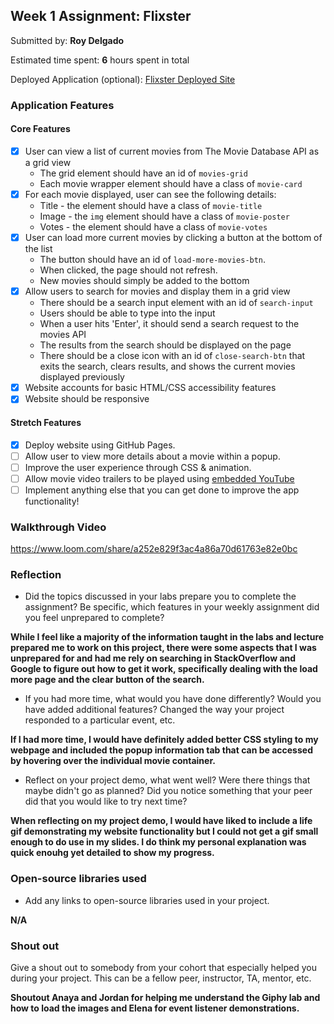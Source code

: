 ## Week 1 Assignment: Flixster

Submitted by: **Roy Delgado**

Estimated time spent: **6** hours spent in total

Deployed Application (optional): [Flixster Deployed Site](https://roydel36.github.io/Flixer/)

### Application Features

#### Core Features

- [X] User can view a list of current movies from The Movie Database API as a grid view
  - The grid element should have an id of `movies-grid`
  - Each movie wrapper element should have a class of `movie-card`
- [X] For each movie displayed, user can see the following details:
  - Title - the element should have a class of `movie-title`
  - Image - the `img` element should have a class of `movie-poster`
  - Votes - the element should have a class of `movie-votes`
- [X] User can load more current movies by clicking a button at the bottom of the list
  - The button should have an id of `load-more-movies-btn`.
  - When clicked, the page should not refresh.
  - New movies should simply be added to the bottom
- [X] Allow users to search for movies and display them in a grid view
  - There should be a search input element with an id of `search-input`
  - Users should be able to type into the input
  - When a user hits 'Enter', it should send a search request to the movies API
  - The results from the search should be displayed on the page
  - There should be a close icon with an id of `close-search-btn` that exits the search, clears results, and shows the current movies displayed previously
- [X] Website accounts for basic HTML/CSS accessibility features
- [X] Website should be responsive

#### Stretch Features

- [X] Deploy website using GitHub Pages.
- [ ] Allow user to view more details about a movie within a popup.
- [ ] Improve the user experience through CSS & animation.
- [ ] Allow movie video trailers to be played using [embedded YouTube](https://support.google.com/youtube/answer/171780?hl=en)
- [ ] Implement anything else that you can get done to improve the app functionality!

### Walkthrough Video

https://www.loom.com/share/a252e829f3ac4a86a70d61763e82e0bc

### Reflection

- Did the topics discussed in your labs prepare you to complete the assignment? Be specific, which features in your weekly assignment did you feel unprepared to complete?

**While I feel like a majority of the information taught in the labs and lecture prepared me to work on this project, there were some aspects that I was unprepared for and had me rely on searching in StackOverflow and Google to figure out how to get it work, specifically dealing with the load more page and the clear button of the search.**

- If you had more time, what would you have done differently? Would you have added additional features? Changed the way your project responded to a particular event, etc.
  
**If I had more time, I would have definitely added better CSS styling to my webpage and included the popup information tab that can be accessed by hovering over the individual movie container.**

- Reflect on your project demo, what went well? Were there things that maybe didn't go as planned? Did you notice something that your peer did that you would like to try next time?

**When reflecting on my project demo, I would have liked to include a life gif demonstrating my website functionality but I could not get a gif small enough to do use in my slides. I do think my personal explanation was quick enouhg yet detailed to show my progress.**

### Open-source libraries used

- Add any links to open-source libraries used in your project.

**N/A**

### Shout out

Give a shout out to somebody from your cohort that especially helped you during your project. This can be a fellow peer, instructor, TA, mentor, etc.

**Shoutout Anaya and Jordan for helping me understand the Giphy lab and how to load the images and Elena for event listener demonstrations.**